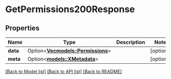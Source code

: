 # GetPermissions200Response

## Properties

Name | Type | Description | Notes
------------ | ------------- | ------------- | -------------
**data** | Option<[**Vec<models::Permissions>**](Permissions.md)> |  | [optional]
**meta** | Option<[**models::XMetadata**](x-metadata.md)> |  | [optional]

[[Back to Model list]](../README.md#documentation-for-models) [[Back to API list]](../README.md#documentation-for-api-endpoints) [[Back to README]](../README.md)


